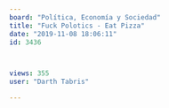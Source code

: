```yaml
---
board: "Política, Economía y Sociedad"
title: "Fuck Polotics - Eat Pizza"
date: "2019-11-08 18:06:11"
id: 3436



views: 355
user: "Darth Tabris"

---
```

